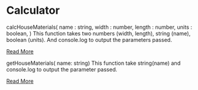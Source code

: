 # Calculator

calcHouseMaterials(
    name   : string,
    width  : number,
    length : number,
    units  : boolean,
)
This function takes two numbers (width, length),  string (name), boolean (units). And console.log to output the parameters passed.

[Read More](../../doc/readme_commands/calc-house-materials.md)



getHouseMaterials( name: string)
This function take string(name) and console.log to output the parameter passed. 

[Read More](../../doc/readme_commands/get-house-materials.md)


